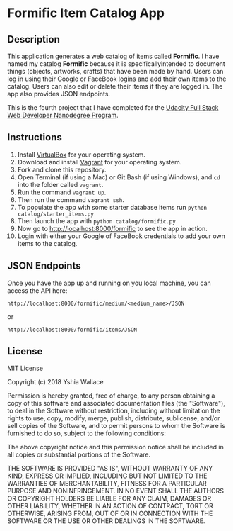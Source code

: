 # Formific Item Catalog App

## Description
This application generates a web catalog of items called __Formific__. I have named my catalog __Formific__ because it is specificallyintended to document things (objects, artworks, crafts) that have been made by hand. Users can log in using their Google or FaceBook logins and add their own items to the catalog. Users can also edit or delete their items if they are logged in. The app also provides JSON endpoints.

This is the fourth project that I have completed for the [Udacity Full Stack Web Developer Nanodegree Program](https://www.udacity.com/course/full-stack-web-developer-nanodegree--nd004).

## Instructions
1. Install [VirtualBox](https://www.virtualbox.org/wiki/Download_Old_Builds_5_1) for your operating system.
2. Download and install [Vagrant](https://www.vagrantup.com/downloads.html) for your operating system.
3. Fork and clone this repository.
4. Open Terminal (if using a Mac) or Git Bash (if using Windows), and `cd` into the folder called `vagrant`.
5. Run the command `vagrant up`.
6. Then run the command `vagrant ssh`.
7. To populate the app with some starter database items run `python catalog/starter_items.py`
8. Then launch the app with `python catalog/formific.py`
9. Now go to [http://localhost:8000/formific](http://localhost:8000/formific) to see the app in action.
10. Login with either your Google of FaceBook credentials to add your own items to the catalog.

## JSON Endpoints
Once you have the app up and running on you local machine, you can access the API here:
```
http://localhost:8000/formific/medium/<medium_name>/JSON
```

or 

```
http://localhost:8000/formific/items/JSON
```

## License

MIT License

Copyright (c) 2018 Yshia Wallace

Permission is hereby granted, free of charge, to any person obtaining a copy
of this software and associated documentation files (the "Software"), to deal
in the Software without restriction, including without limitation the rights
to use, copy, modify, merge, publish, distribute, sublicense, and/or sell
copies of the Software, and to permit persons to whom the Software is
furnished to do so, subject to the following conditions:

The above copyright notice and this permission notice shall be included in all
copies or substantial portions of the Software.

THE SOFTWARE IS PROVIDED "AS IS", WITHOUT WARRANTY OF ANY KIND, EXPRESS OR
IMPLIED, INCLUDING BUT NOT LIMITED TO THE WARRANTIES OF MERCHANTABILITY,
FITNESS FOR A PARTICULAR PURPOSE AND NONINFRINGEMENT. IN NO EVENT SHALL THE
AUTHORS OR COPYRIGHT HOLDERS BE LIABLE FOR ANY CLAIM, DAMAGES OR OTHER
LIABILITY, WHETHER IN AN ACTION OF CONTRACT, TORT OR OTHERWISE, ARISING FROM,
OUT OF OR IN CONNECTION WITH THE SOFTWARE OR THE USE OR OTHER DEALINGS IN THE
SOFTWARE.
